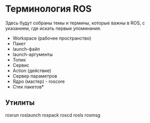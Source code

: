 # Терминология ROS

Здесь будут собраны темы и термины, которые важны в ROS, с указанием, где искать первые упоминания.

- Workspace (рабочее пространство)
- Пакет
- launch-файл
- launch-аргументы
- Топик
- Сервис
- Action (действие)
- Сервер параметров
- Ядро (мастер) - roscore
- Стек пакетов*

## Утилиты

rosrun
roslaunch
rospack
roscd
rosls
rosmsg
